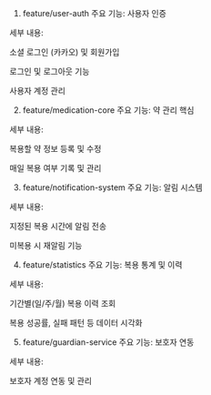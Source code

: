 1. feature/user-auth
주요 기능: 사용자 인증

세부 내용:

소셜 로그인 (카카오) 및 회원가입

로그인 및 로그아웃 기능

사용자 계정 관리

2. feature/medication-core
주요 기능: 약 관리 핵심

세부 내용:

복용할 약 정보 등록 및 수정

매일 복용 여부 기록 및 관리

3. feature/notification-system
주요 기능: 알림 시스템

세부 내용:

지정된 복용 시간에 알림 전송

미복용 시 재알림 기능

4. feature/statistics
주요 기능: 복용 통계 및 이력

세부 내용:

기간별(일/주/월) 복용 이력 조회

복용 성공률, 실패 패턴 등 데이터 시각화

5. feature/guardian-service
주요 기능: 보호자 연동

세부 내용:

보호자 계정 연동 및 관리

